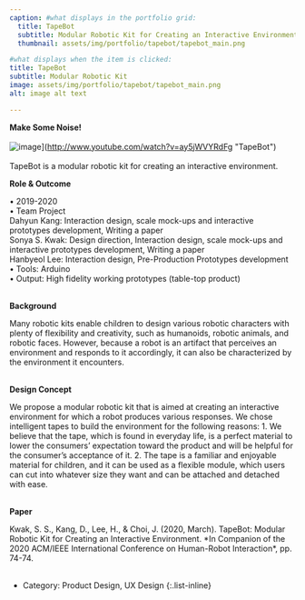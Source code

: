 ```yaml
---
caption: #what displays in the portfolio grid:
  title: TapeBot
  subtitle: Modular Robotic Kit for Creating an Interactive Environment
  thumbnail: assets/img/portfolio/tapebot/tapebot_main.png

#what displays when the item is clicked:  
title: TapeBot
subtitle: Modular Robotic Kit
image: assets/img/portfolio/tapebot/tapebot_main.png
alt: image alt text

---
```

**Make Some Noise!**
<br><br>
![image](http://img.youtube.com/watch?v=ay5jWVYRdFg)](http://www.youtube.com/watch?v=ay5jWVYRdFg "TapeBot")
<br><br>
TapeBot is a modular robotic kit for creating an interactive environment.

**Role & Outcome**<br>
<div style="text-align: left"> 
• 2019-2020
<br>
• Team Project<br>
Dahyun Kang: Interaction design, scale mock-ups and interactive prototypes development, Writing a paper
<br>
Sonya S. Kwak: Design direction, Interaction design, scale mock-ups and interactive prototypes development, Writing a paper
<br>
Hanbyeol Lee: Interaction design, Pre-Production Prototypes development
<br>
• Tools: Arduino
<br>
• Output: High fidelity working prototypes (table-top product)
<br><br>
</div>

**Background**<br>
<div style="text-align: left">
Many robotic kits enable children to design various robotic characters with plenty of flexibility and creativity, such as humanoids, robotic animals, and robotic faces. However, because a robot is an artifact that perceives an environment and responds to it accordingly, it can also be characterized by the environment it encounters.
<br><br>
</div>

**Design Concept**
<div style="text-align: left">
We propose a modular robotic kit that is aimed at creating an interactive environment for which a robot produces various responses. 
We chose intelligent tapes to build the environment for the following reasons:
1. We believe that the tape, which is found in everyday life, is a perfect material to lower the consumers’ expectation toward the product and will be helpful for the consumer’s acceptance of it. 
2. The tape is a familiar and enjoyable material for children, and it can be used as a flexible module, which users can cut into whatever size they want and can be attached and detached with ease.
<br><br>
</div>

**Paper**
<div style="text-align: left">
Kwak, S. S., Kang, D., Lee, H., & Choi, J. (2020, March). TapeBot: Modular Robotic Kit for Creating an Interactive Environment. *In Companion of the 2020 ACM/IEEE International Conference on Human-Robot Interaction*, pp. 74-74. 
<br><br>
</div>

- Category: Product Design, UX Design
{:.list-inline}
